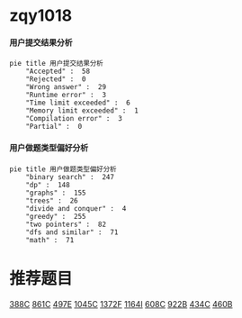 # zqy1018

<!-- tabs:start -->



#### **用户提交结果分析**

```mermaid
pie title 用户提交结果分析
    "Accepted" :  58
    "Rejected" :  0
    "Wrong answer" :  29
    "Runtime error" :  3
    "Time limit exceeded" :  6
    "Memory limit exceeded" :  1
    "Compilation error" :  3
    "Partial" :  0
```

#### **用户做题类型偏好分析**

```mermaid
pie title 用户做题类型偏好分析
    "binary search" :  247
    "dp" :  148
    "graphs" :  155
    "trees" :  26
    "divide and conquer" :  4
    "greedy" :  255
    "two pointers" :  82
    "dfs and similar" :  71
    "math" :  71
```



<!-- tabs:end -->
# 推荐题目
[388C](https://codeforces.com/contest/388/problem/C)
[861C](https://codeforces.com/contest/861/problem/C)
[497E](https://codeforces.com/contest/497/problem/E)
[1045C](https://codeforces.com/contest/1045/problem/C)
[1372F](https://codeforces.com/contest/1372/problem/F)
[1164I](https://codeforces.com/contest/1164/problem/I)
[608C](https://codeforces.com/contest/608/problem/C)
[922B](https://codeforces.com/contest/922/problem/B)
[434C](https://codeforces.com/contest/434/problem/C)
[460B](https://codeforces.com/contest/460/problem/B)
